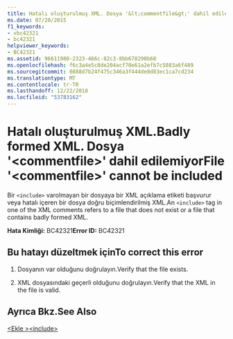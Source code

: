 ```yaml
---
title: Hatalı oluşturulmuş XML. Dosya '&lt;commentfile&gt;' dahil edilemiyor
ms.date: 07/20/2015
f1_keywords:
- vbc42321
- bc42321
helpviewer_keywords:
- BC42321
ms.assetid: 96611980-2323-466c-82c3-8bb678290b68
ms.openlocfilehash: f6c3a4e5c8de204acf70e61a2efb7c5883a6f489
ms.sourcegitcommit: 0888d7b24f475c346a3f444de8d83ec1ca7cd234
ms.translationtype: MT
ms.contentlocale: tr-TR
ms.lasthandoff: 12/22/2018
ms.locfileid: "53783162"
---
```

# <a name="badly-formed-xml-file-ltcommentfilegt-cannot-be-included"></a><span data-ttu-id="c8f6b-103">Hatalı oluşturulmuş XML.</span><span class="sxs-lookup"><span data-stu-id="c8f6b-103">Badly formed XML.</span></span> <span data-ttu-id="c8f6b-104">Dosya '&lt;commentfile&gt;' dahil edilemiyor</span><span class="sxs-lookup"><span data-stu-id="c8f6b-104">File '&lt;commentfile&gt;' cannot be included</span></span>
<span data-ttu-id="c8f6b-105">Bir `<include>` varolmayan bir dosyaya bir XML açıklama etiketi başvurur veya hatalı içeren bir dosya doğru biçimlendirilmiş XML.</span><span class="sxs-lookup"><span data-stu-id="c8f6b-105">An `<include>` tag in one of the XML comments refers to a file that does not exist or a file that contains badly formed XML.</span></span>  
  
 <span data-ttu-id="c8f6b-106">**Hata Kimliği:** BC42321</span><span class="sxs-lookup"><span data-stu-id="c8f6b-106">**Error ID:** BC42321</span></span>  
  
## <a name="to-correct-this-error"></a><span data-ttu-id="c8f6b-107">Bu hatayı düzeltmek için</span><span class="sxs-lookup"><span data-stu-id="c8f6b-107">To correct this error</span></span>  
  
1.  <span data-ttu-id="c8f6b-108">Dosyanın var olduğunu doğrulayın.</span><span class="sxs-lookup"><span data-stu-id="c8f6b-108">Verify that the file exists.</span></span>  
  
2.  <span data-ttu-id="c8f6b-109">XML dosyasındaki geçerli olduğunu doğrulayın.</span><span class="sxs-lookup"><span data-stu-id="c8f6b-109">Verify that the XML in the file is valid.</span></span>  
  
## <a name="see-also"></a><span data-ttu-id="c8f6b-110">Ayrıca Bkz.</span><span class="sxs-lookup"><span data-stu-id="c8f6b-110">See Also</span></span>  
 [<span data-ttu-id="c8f6b-111">\<Ekle ></span><span class="sxs-lookup"><span data-stu-id="c8f6b-111">\<include></span></span>](../../visual-basic/language-reference/xmldoc/include.md)
